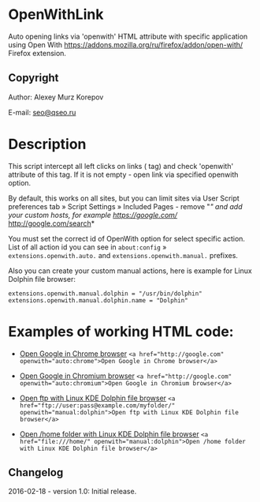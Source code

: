 # OpenWithLink

Auto opening links via 'openwith' HTML attribute with specific application using Open With https://addons.mozilla.org/ru/firefox/addon/open-with/ Firefox extension.

Copyright
------------------------

Author: Alexey Murz Korepov

E-mail: seo@qseo.ru

Description
========================

This script intercept all left clicks on links (<a> tag) and check 'openwith' attribute of this tag. If it is not empty - open link via specified openwith option.

By default, this works on all sites, but you can limit sites via User Script preferences tab » Script Settings » Included Pages - remove "*" and add your custom hosts, for example https://google.com/* http://google.com/search*

You must set the correct id of OpenWith option for select specific action. List of all action id you can see in `about:config` » `extensions.openwith.auto.` and `extensions.openwith.manual.` prefixes.

Also you can create your custom manual actions, here is example for Linux Dolphin file browser:

```
extensions.openwith.manual.dolphin = "/usr/bin/dolphin"
extensions.openwith.manual.dolphin.name = "Dolphin"
```

Examples of working HTML code:
========================

- <a href="http://google.com" openwith="auto:chrome">Open Google in Chrome browser</a>
`<a href="http://google.com" openwith="auto:chrome">Open Google in Chrome browser</a>`

- <a href="http://google.com" openwith="auto:chromium">Open Google in Chromium browser</a>
`<a href="http://google.com" openwith="auto:chromium">Open Google in Chromium browser</a>`

- <a href="ftp://user:pass@example.com/myfolder/" openwith="manual:dolphin">Open ftp with Linux KDE Dolphin file browser</a>
`<a href="ftp://user:pass@example.com/myfolder/" openwith="manual:dolphin">Open ftp with Linux KDE Dolphin file browser</a>`

- <a href="file:///home/" openwith="manual:dolphin">Open /home folder with Linux KDE Dolphin file browser</a>
`<a href="file:///home/" openwith="manual:dolphin">Open /home folder with Linux KDE Dolphin file browser</a>`


Changelog
------------------------

2016-02-18 - version 1.0: Initial release.